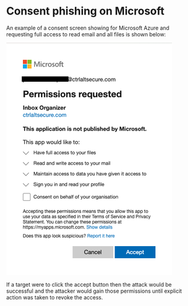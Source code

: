 # Consent phishing on Microsoft

An example of a consent screen showing for Microsoft Azure and requesting full access to read email and all files is shown below:

![screenshot](microsoft.png)

If a target were to click the accept button then the attack would be successful and the attacker would gain those permissions until explicit action was taken to revoke the access.
